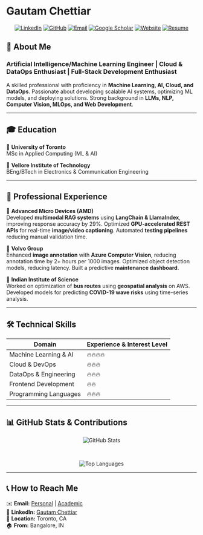 # Gautam Chettiar

<p align="center">
  <a href="https://www.linkedin.com/in/gautam-chettiar/"><img src="https://img.shields.io/badge/LinkedIn-0A66C2?style=for-the-badge&logo=linkedin&logoColor=white" alt="LinkedIn"></a>
  <a href="https://github.com/chettiargautam"><img src="https://img.shields.io/badge/GitHub-181717?style=for-the-badge&logo=github&logoColor=white" alt="GitHub"></a>
  <a href="mailto:chettiargautam@gmail.com"><img src="https://img.shields.io/badge/Email-D14836?style=for-the-badge&logo=gmail&logoColor=white" alt="Email"></a>
  <a href="https://scholar.google.com/citations?user=yourprofile"><img src="https://img.shields.io/badge/Google%20Scholar-4285F4?style=for-the-badge&logo=google-scholar&logoColor=white" alt="Google Scholar"></a>
  <a href="#"><img src="https://img.shields.io/badge/Website-000000?style=for-the-badge&logo=About.me&logoColor=white" alt="Website"></a>
  <a href="https://drive.google.com/file/d/1dQ_K9dVE2McksdV1wXRfk2utOjDfrU8j/view?usp=sharing"><img src="https://img.shields.io/badge/Resume-4CAF50?style=for-the-badge&logo=adobe-acrobat-reader&logoColor=white" alt="Resume"></a>
</p>

## 🚀 About Me
### Artificial Intelligence/Machine Learning Engineer | Cloud & DataOps Enthusiast | Full-Stack Development Enthusiast

A skilled professional with proficiency in **Machine Learning, AI, Cloud, and DataOps**. Passionate about developing scalable AI systems, optimizing ML models, and deploying solutions. Strong background in **LLMs, NLP, Computer Vision, MLOps, and Web Development**.

---

## 🎓 Education
<div>

📍 **University of Toronto**  
MSc in Applied Computing (ML & AI)

📍 **Vellore Institute of Technology**  
BEng/BTech in Electronics & Communication Engineering

</div>

---

## 💼 Professional Experience
<div>

📌 **Advanced Micro Devices (AMD)**  
Developed **multimodal RAG systems** using **LangChain & LlamaIndex**, improving response accuracy by 29%. Optimized **GPU-accelerated REST APIs** for real-time **image/video captioning**. Automated **testing pipelines** reducing manual validation time.

📌 **Volvo Group**  
Enhanced **image annotation** with **Azure Computer Vision**, reducing annotation time by 2+ hours per 1000 images. Optimized object detection models, reducing latency. Built a predictive **maintenance dashboard**.

📌 **Indian Institute of Science**  
Worked on optimization of **bus routes** using **geospatial analysis** on AWS. Developed models for predicting **COVID-19 wave risks** using time-series analysis.

</div>

---

## 🛠️ Technical Skills
<p align="center">

| **Domain**              | **Experience & Interest Level** |
|-------------------------|----------------|
| Machine Learning & AI   | 🔥🔥🔥🔥  |
| Cloud & DevOps         | 🔥🔥🔥   |
| DataOps & Engineering  | 🔥🔥🔥   |
| Frontend Development   | 🔥🔥    |
| Programming Languages  | 🔥🔥🔥   |

</p>

---

## 📊 GitHub Stats & Contributions
<div align="center">

![GitHub Stats](https://github-readme-stats.vercel.app/api?username=chettiargautam&show_icons=true&theme=tokyonight&hide_border=true&width=500)

<br>

![Top Languages](https://github-readme-stats.vercel.app/api/top-langs/?username=chettiargautam&layout=compact&theme=tokyonight&hide_border=true&width=500)

</div>

---

## 📞 How to Reach Me
<p align="center">

✉️ **Email:** [Personal](mailto:chettiargautam@gmail.com) | [Academic](mailto:gautam.chettiar@mail.utoronto.ca)  
💼 **LinkedIn:** [Gautam Chettiar](https://www.linkedin.com/in/gautam-chettiar/)  
📍 **Location:** Toronto, CA  
🏠 **From:** Bangalore, IN  

</p>

